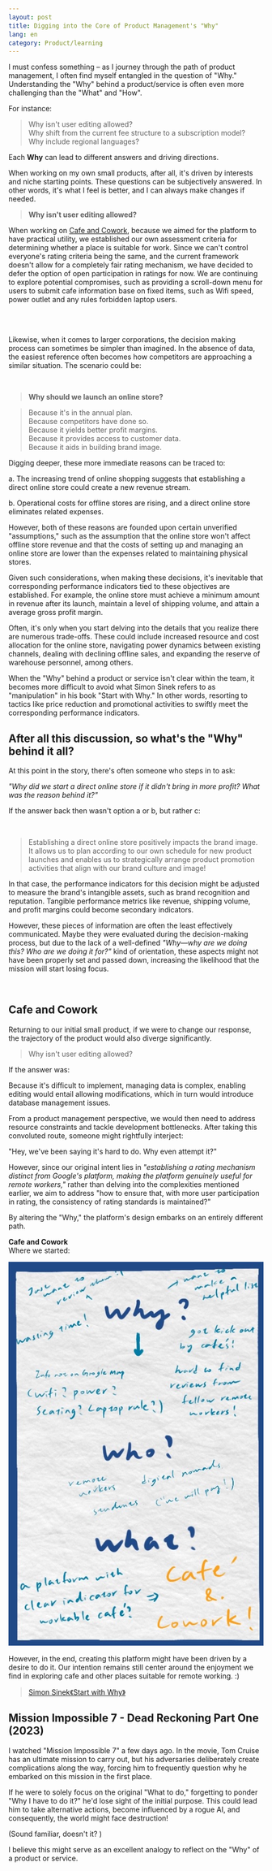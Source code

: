 ```yaml
---
layout: post
title: Digging into the Core of Product Management's "Why"
lang: en
category: Product/learning
---
```


I must confess something – as I journey through the path of product management, I often find myself entangled in the question of "Why." Understanding the "Why" behind a product/service is often even more challenging than the "What" and "How".

For instance:

>Why isn't user editing allowed?<br/>
Why shift from the current fee structure to a subscription model?<br/>
Why include regional languages?<br/>

Each **Why** can lead to different answers and driving directions.

When working on my own small products, after all, it's driven by interests and niche starting points. These questions can be subjectively answered. In other words, it's what I feel is better, and I can always make changes if needed.


>**Why isn't user editing allowed?**<br/>

When working on [Cafe and Cowork](https://cafeandcowork.com/), because we aimed for the platform to have practical utility, we established our own assessment criteria for determining whether a place is suitable for work. Since we can't control everyone's rating criteria being the same, and the current framework doesn't allow for a completely fair rating mechanism, we have decided to defer the option of open participation in ratings for now. We are continuing to explore potential compromises, such as providing a scroll-down menu for users to submit cafe information base on fixed items, such as Wifi speed, power outlet and any rules forbidden laptop users.

<br/>
<br/>

Likewise, when it comes to larger corporations, the decision making process can sometimes be simpler than imagined. In the absence of data, the easiest reference often becomes how competitors are approaching a similar situation. The scenario could be:

<br/>

> **Why should we launch an online store?**

> Because it's in the annual plan.<br/>
Because competitors have done so.<br/>
Because it yields better profit margins.<br/>
Because it provides access to customer data.<br/>
Because it aids in building brand image.<br/>


Digging deeper, these more immediate reasons can be traced to:

a. The increasing trend of online shopping suggests that establishing a direct online store could create a new revenue stream.

b. Operational costs for offline stores are rising, and a direct online store eliminates related expenses.

However, both of these reasons are founded upon certain unverified "assumptions," such as the assumption that the online store won't affect offline store revenue and that the costs of setting up and managing an online store are lower than the expenses related to maintaining physical stores.

Given such considerations, when making these decisions, it's inevitable that corresponding performance indicators tied to these objectives are established. For example, the online store must achieve a minimum amount in revenue after its launch, maintain a level of shipping volume, and attain a average gross profit margin.

Often, it's only when you start delving into the details that you realize there are numerous trade-offs. These could include increased resource and cost allocation for the online store, navigating power dynamics between existing channels, dealing with declining offline sales, and expanding the reserve of warehouse personnel, among others.

When the "Why" behind a product or service isn't clear within the team, it becomes more difficult to avoid what Simon Sinek refers to as "manipulation" in his book "Start with Why." In other words, resorting to tactics like price reduction and promotional activities to swiftly meet the corresponding performance indicators.



## After all this discussion, so what's the "Why" behind it all?


At this point in the story, there's often someone who steps in to ask: <br/>

*"Why did we start a direct online store if it didn't bring in more profit? What was the reason behind it?"*

If the answer back then wasn't option a or b, but rather c:

<br/>

> Establishing a direct online store positively impacts the brand image. It allows us to plan according to our own schedule for new product launches and enables us to strategically arrange product promotion activities that align with our brand culture and image!

In that case, the performance indicators for this decision might be adjusted to measure the brand's intangible assets, such as brand recognition and reputation. Tangible performance metrics like revenue, shipping volume, and profit margins could become secondary indicators.

However, these pieces of information are often the least effectively communicated. Maybe they were evaluated during the decision-making process, but due to the lack of a well-defined *"Why—why are we doing this? Who are we doing it for?"* kind of orientation, these aspects might not have been properly set and passed down, increasing the likelihood that the mission will start losing focus.

<br/>

## Cafe and Cowork

Returning to our initial small product, if we were to change our response, the trajectory of the product would also diverge significantly.

>Why isn't user editing allowed?<br/>

If the answer was: 

Because it's difficult to implement, managing data is complex, enabling editing would entail allowing modifications, which in turn would introduce database management issues.


From a product management perspective, we would then need to address resource constraints and tackle development bottlenecks. After taking this convoluted route, someone might rightfully interject:

"Hey, we've been saying it's hard to do. Why even attempt it?"

However, since our original intent lies in *"establishing a rating mechanism distinct from Google's platform, making the platform genuinely useful for remote workers,"* rather than delving into the complexities mentioned earlier, we aim to address "how to ensure that, with more user participation in rating, the consistency of rating standards is maintained?"

By altering the "Why," the platform's design embarks on an entirely different path.


**Cafe and Cowork**<br/>
Where we started:<br/>

![](/assets/img/pm/cafeandcowork.JPG)<br/>


However, in the end, creating this platform might have been driven by a desire to do it. Our intention remains still center around the enjoyment we find in exploring cafe and other places suitable for remote working. :)


> [Simon Sinek《Start with Why》](https://simonsinek.com/books/start-with-why/)



## Mission Impossible 7 - Dead Reckoning Part One (2023)


I watched "Mission Impossible 7" a few days ago. In the movie, Tom Cruise has an ultimate mission to carry out, but his adversaries deliberately create complications along the way, forcing him to frequently question why he embarked on this mission in the first place.

If he were to solely focus on the original "What to do," forgetting to ponder "Why I have to do it?" he'd lose sight of the initial purpose. This could lead him to take alternative actions, become influenced by a rogue AI, and consequently, the world might face destruction!

(Sound familiar, doesn't it? )

I believe this might serve as an excellent analogy to reflect on the "Why" of a product or service.


